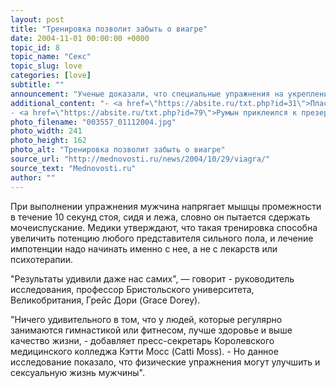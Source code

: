 ```yaml
---
layout: post
title: "Тренировка позволит забыть о виагре"
date: 2004-11-01 00:00:00 +0000
topic_id: 8
topic_name: "Секс"
topic_slug: love
categories: [love]
subtitle: ""
announcement: "Ученые доказали, что специальные упражнения на укрепление мышц промежности могут значительно улучшить сексуальную силу мужчин, сообщает Times Online. Для получения эффекта достаточно тренироваться по 30 минут ежедневно. Из 55 участников исследования у 40 процентов эрекция восстановилась полностью, а у 30 - заметно улучшилась."
additional_content: "- <a href=\"https://absite.ru/txt.php?id=31\">Пластырь, который вернет женщинам утраченное сексуальное желание</a>
- <a href=\"https://absite.ru/txt.php?id=79\">Румын приклеился к презервативу</a>"
photo_filename: "003557_01112004.jpg"
photo_width: 241
photo_height: 162
photo_alt: "Тренировка позволит забыть о виагре"
source_url: "http://mednovosti.ru/news/2004/10/29/viagra/"
source_text: "Mednovosti.ru"
author: ""
---
```

При выполнении упражнения мужчина напрягает мышцы промежности в течение 10 секунд стоя, сидя и лежа, словно он пытается сдержать мочеиспускание. Медики утверждают, что такая тренировка способна увеличить потенцию любого представителя сильного пола, и лечение импотенции надо начинать именно с нее, а не с лекарств или психотерапии.

"Результаты удивили даже нас самих", &mdash; говорит - руководитель исследования, профессор Бристольского университета, Великобритания, Грейс Дори (Grace Dorey).

"Ничего удивительного в том, что у людей, которые регулярно занимаются гимнастикой или фитнесом, лучше здоровье и выше качество жизни, - добавляет пресс-секретарь Королевского медицинского колледжа Кэтти Мосс (Catti Moss). - Но данное исследование показало, что физические упражнения могут улучшить и сексуальную жизнь мужчины".

